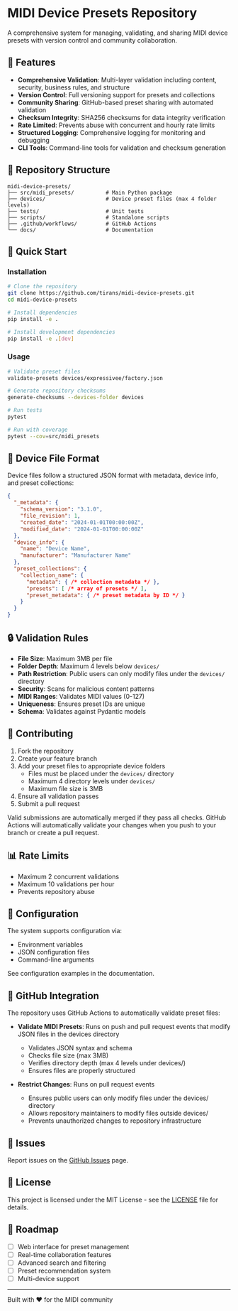 # MIDI Device Presets Repository

A comprehensive system for managing, validating, and sharing MIDI device presets with version control and community collaboration.

## 🎵 Features

- **Comprehensive Validation**: Multi-layer validation including content, security, business rules, and structure
- **Version Control**: Full versioning support for presets and collections
- **Community Sharing**: GitHub-based preset sharing with automated validation
- **Checksum Integrity**: SHA256 checksums for data integrity verification
- **Rate Limited**: Prevents abuse with concurrent and hourly rate limits
- **Structured Logging**: Comprehensive logging for monitoring and debugging
- **CLI Tools**: Command-line tools for validation and checksum generation

## 📁 Repository Structure

```
midi-device-presets/
├── src/midi_presets/          # Main Python package
├── devices/                   # Device preset files (max 4 folder levels)
├── tests/                     # Unit tests
├── scripts/                   # Standalone scripts
├── .github/workflows/         # GitHub Actions
└── docs/                      # Documentation
```

## 🚀 Quick Start

### Installation

```bash
# Clone the repository
git clone https://github.com/tirans/midi-device-presets.git
cd midi-device-presets

# Install dependencies
pip install -e .

# Install development dependencies
pip install -e .[dev]
```

### Usage

```bash
# Validate preset files
validate-presets devices/expressivee/factory.json

# Generate repository checksums
generate-checksums --devices-folder devices

# Run tests
pytest

# Run with coverage
pytest --cov=src/midi_presets
```

## 📝 Device File Format

Device files follow a structured JSON format with metadata, device info, and preset collections:

```json
{
  "_metadata": {
    "schema_version": "3.1.0",
    "file_revision": 1,
    "created_date": "2024-01-01T00:00:00Z",
    "modified_date": "2024-01-01T00:00:00Z"
  },
  "device_info": {
    "name": "Device Name",
    "manufacturer": "Manufacturer Name"
  },
  "preset_collections": {
    "collection_name": {
      "metadata": { /* collection metadata */ },
      "presets": [ /* array of presets */ ],
      "preset_metadata": { /* preset metadata by ID */ }
    }
  }
}
```

## 🔒 Validation Rules

- **File Size**: Maximum 3MB per file
- **Folder Depth**: Maximum 4 levels below `devices/`
- **Path Restriction**: Public users can only modify files under the `devices/` directory
- **Security**: Scans for malicious content patterns
- **MIDI Ranges**: Validates MIDI values (0-127)
- **Uniqueness**: Ensures preset IDs are unique
- **Schema**: Validates against Pydantic models

## 🤝 Contributing

1. Fork the repository
2. Create your feature branch
3. Add your preset files to appropriate device folders
   - Files must be placed under the `devices/` directory
   - Maximum 4 directory levels under `devices/`
   - Maximum file size is 3MB
4. Ensure all validation passes
5. Submit a pull request

Valid submissions are automatically merged if they pass all checks. GitHub Actions will automatically validate your changes when you push to your branch or create a pull request.

## 📊 Rate Limits

- Maximum 2 concurrent validations
- Maximum 10 validations per hour
- Prevents repository abuse

## 🔧 Configuration

The system supports configuration via:
- Environment variables
- JSON configuration files
- Command-line arguments

See configuration examples in the documentation.

## 🔄 GitHub Integration

The repository uses GitHub Actions to automatically validate preset files:

- **Validate MIDI Presets**: Runs on push and pull request events that modify JSON files in the devices directory
  - Validates JSON syntax and schema
  - Checks file size (max 3MB)
  - Verifies directory depth (max 4 levels under devices/)
  - Ensures files are properly structured

- **Restrict Changes**: Runs on pull request events
  - Ensures public users can only modify files under the devices/ directory
  - Allows repository maintainers to modify files outside devices/
  - Prevents unauthorized changes to repository infrastructure

## 🐛 Issues

Report issues on the [GitHub Issues](https://github.com/tirans/midi-device-presets/issues) page.

## 📄 License

This project is licensed under the MIT License - see the [LICENSE](LICENSE) file for details.

## 🎯 Roadmap

- [ ] Web interface for preset management
- [ ] Real-time collaboration features
- [ ] Advanced search and filtering
- [ ] Preset recommendation system
- [ ] Multi-device support

---

Built with ❤️ for the MIDI community
